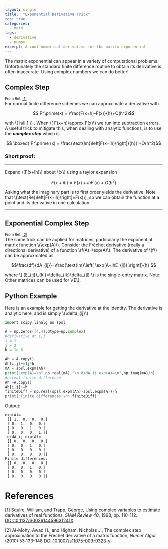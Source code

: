 ```yaml
---
layout: single
title:  "Exponential Derivative Trick"
toc: true
categories: 
  - math
tags: 
  - derivative
  - numpy
excerpt: A cool numerical derivative for the matrix exponential
---
```

The matrix exponential can appear in a variety of computational problems. Unfortunately the standard finite difference routine to obtain its derivative is often inaccurate. Using complex numbers we can do better!
## Complex Step
<small>From Ref. [\[1\]](#references)</small>  
For normal finite difference schemes we can approximate a derivative with

$$ F^\prime(x) = \frac{F(x+h)-F(x)}{h}+O(h^2)$$ 

with \\( h\ll 1 \\) . When \\( F(x+h)\approx F(x)\\) we run into subtraction errors. 
A useful trick to mitigate this, when dealing with analytic functions, is to use the ***complex step*** which is

$$ \boxed{ F^\prime (x) = \frac{\text{Im}\left[F(x+ih)\right]}{h}} +O(h^2)$$  

### Short proof:
----
Expand \\(F(x+ih)\\) about \\(x\\) using a taylor expansion

$$F(x+ih) = F(x)+ihF^\prime(x) +O(h^2) $$  

Asking what the imaginary part is to first order yields the derivative. Note that \\(\text{Re}\left[F(x+ih)\right]=F(x)\\), so we can obtain the function at a point and its derivative in one calculation. 

---
## Exponential Complex Step
<small>From Ref. [\[2\]](#references)</small>  
The same trick can be applied for matrices, particularly the exponential matrix function \\(\exp(A)\\). 
Consider the Fréchet derivative (really a directional derivative) of a function \\(f(A)=\exp(A)\\). The derivative of \\(f\\) can be approxmated as

$$\frac{df}{dA_{ij}}=\frac{\text{Im}\left[ \exp(A+ihE_{ij}) \right]}{h} $$

where \\( (E\_{ij})\_{kl}=\delta\_{ik}\delta\_{jl} \\) is the single-entry matrix. 
Note: Other matrices can be used for \\(E\\). 

## Python Example
Here is an example for getting the derivative at the identity. The derivative is analytic here, and is simply \\(\delta\_{ij}\\)

```python
import scipy.linalg as spsl
```

```python
A = np.zeros([4,4],dtype=np.complex)
#derivative at i,j 
i = 1
j = 2
h = 1e-6

Ah = A.copy()
Ah[i,j]+=1j*h
mA = spsl.expm(Ah)
print("exp(A)=\n",np.real(mA),"\n d/dA_ij exp(A)=\n",np.imag(mA)/h)
#normal finite difference
Ah =A.copy()
Ah[i,j]+=h
finiteDiff = np.real(spsl.expm(Ah)-spsl.expm(A))/h
print("Finite differences:\n",finiteDiff)
```
Output:  

    exp(A)=
     [[ 1.  0.  0.  0.]
     [ 0.  1.  0.  0.]
     [ 0.  0.  1.  0.]
     [ 0.  0.  0.  1.]] 
     d/dA_ij exp(A)=
     [[ 0.  0.  0.  0.]
     [ 0.  0.  1.  0.]
     [ 0.  0.  0.  0.]
     [ 0.  0.  0.  0.]]
    Finite differences:
     [[ 0.  0.  0.  0.]
     [ 0.  0.  1.  0.]
     [ 0.  0.  0.  0.]
     [ 0.  0.  0.  0.]]


# References 

[1] Squire, William, and Trapp, George, Using complex variables to estimate derivatives of real functions, *SIAM Review 40*, 1998, pp. 110-112. [DOI:10.1137/S003614459631241X](http://dx.doi.org/10.1137/S003614459631241X)  

[2] Al-Mohy, Awad H., and Higham, Nicholas J., The complex step approximation to the Fréchet
derivative of a matrix function, *Numer Algor* (2010) 53:133–148 [DOI:10.1007/s11075-009-9323-y](http://dx.doi.org/10.1007/s11075-009-9323-y)
